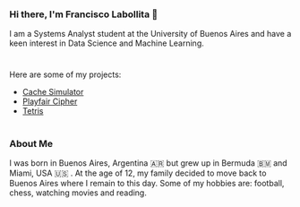 ### Hi there, I'm Francisco Labollita 👋

I am a Systems Analyst student at the University of Buenos Aires and have a keen interest in Data Science and Machine Learning. 

#

Here are some of my projects:

* [Cache Simulator](https://github.com/franlabollita/cachesim)
* [Playfair Cipher](https://github.com/franlabollita/cifradoplayfair)
* [Tetris](https://github.com/franlabollita/tetris)
#

### About Me ###
I was born in Buenos Aires, Argentina 🇦🇷 but grew up in Bermuda 🇧🇲 and Miami, USA :us: . At the age of 12, my family decided to move back to Buenos Aires where I remain to this day. Some of my hobbies are: football, chess, watching movies and reading.
<!--
**franlabollita/franlabollita** is a ✨ _special_ ✨ repository because its `README.md` (this file) appears on your GitHub profile.

Here are some ideas to get you started:

- 🔭 I’m currently working on ...
- 🌱 I’m currently learning ...
- 👯 I’m looking to collaborate on ...
- 🤔 I’m looking for help with ...
- 💬 Ask me about ...
- 📫 How to reach me: ...
- 😄 Pronouns: ...
- ⚡ Fun fact: ...
-->
